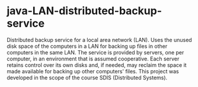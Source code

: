# java-LAN-distributed-backup-service

Distributed backup service for a local area network (LAN). Uses the unused disk space of the computers in a LAN for backing up files in other computers in the same LAN. The service is provided by servers, one per computer, in an environment that is assumed cooperative. Each server retains control over its own disks and, if needed, may reclaim the space it made available for backing up other computers' files.
This project was developed in the scope of the course SDIS (Distributed Systems).